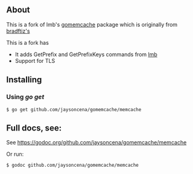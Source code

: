 ## About

This is a fork of lmb's [gomemcache](https://github.com/lmb/gomemcache) package which is originally from [bradftiz's](http://github.com/bradfitz/gomemcache)

This is a fork has

- It adds GetPrefix and GetPrefixKeys commands from [lmb](https://github.com/lmb/gomemcach)
- Support for TLS

## Installing

### Using *go get*

    $ go get github.com/jaysoncena/gomemcache/memcache

## Full docs, see:

See https://godoc.org/github.com/jaysoncena/gomemcache/memcache

Or run:

    $ godoc github.com/jaysoncena/gomemcache/memcache

